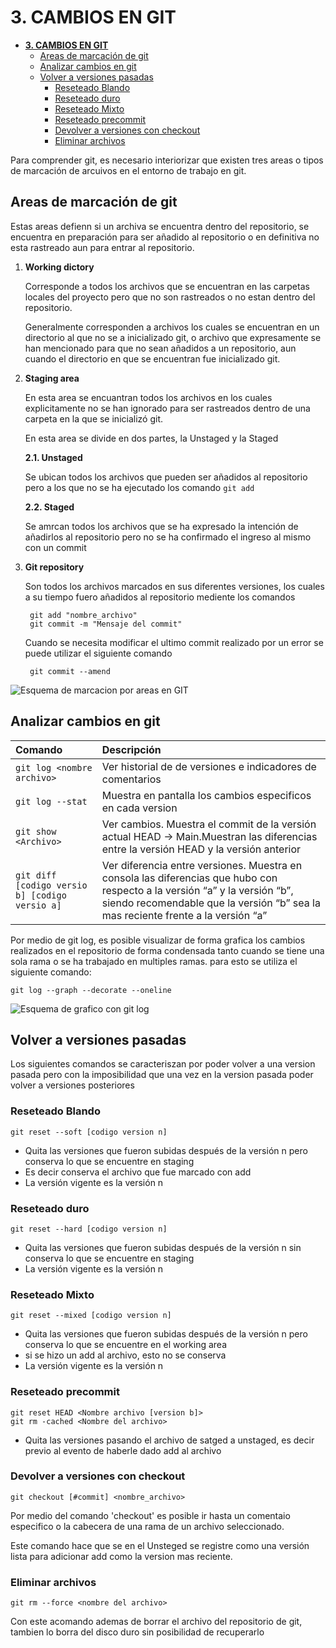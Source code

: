 # **3. CAMBIOS EN GIT**

- [**3. CAMBIOS EN GIT**](#3-cambios-en-git)
  - [Areas de marcación de git](#areas-de-marcación-de-git)
  - [Analizar cambios en git](#analizar-cambios-en-git)
  - [Volver a versiones pasadas](#volver-a-versiones-pasadas)
    - [Reseteado Blando](#reseteado-blando)
    - [Reseteado duro](#reseteado-duro)
    - [Reseteado Mixto](#reseteado-mixto)
    - [Reseteado precommit](#reseteado-precommit)
    - [Devolver a versiones con checkout](#devolver-a-versiones-con-checkout)
    - [Eliminar archivos](#eliminar-archivos)


Para comprender git, es necesario interiorizar que existen tres areas o tipos de marcación de arcuivos en el entorno de trabajo en git.

## Areas de marcación de git

Estas areas defienn si un archiva se encuentra dentro del repositorio, se encuentra en preparación para ser añadido al repositorio o en definitiva no esta rastreado aun para entrar al repositorio.

1. **Working dictory**
    
   Corresponde a todos los archivos que se encuentran en las carpetas locales del proyecto pero que no son rastreados o no estan dentro del repositorio.

   Generalmente corresponden a archivos los cuales se encuentran en un directorio al que no se a inicializado git, o archivo que expresamente se han mencionado para que no sean añadidos a un repositorio, aun cuando el directorio en que se encuentran fue inicializado git.

2. **Staging area**

   En esta area se encuantran todos los archivos en los cuales explicitamente no se han ignorado para ser rastreados dentro de una carpeta en la que se inicializó git.

   En esta area se divide en dos partes, la Unstaged y la Staged
   
    **2.1. Unstaged**

    Se ubican todos los archivos que pueden ser añadidos al repositorio pero a los que no se ha ejecutado los comando `git add`

    **2.2. Staged**

    Se amrcan todos los archivos que se ha expresado la intención de añadirlos al repositorio pero no se ha confirmado el ingreso al mismo con un commit
    
3. **Git repository**

   Son todos los archivos marcados en sus diferentes versiones, los cuales a su tiempo fuero añadidos al repositorio mediente los comandos

        git add "nombre_archivo"
        git commit -m "Mensaje del commit"

    Cuando se necesita modificar el ultimo commit realizado por un error se puede utilizar el siguiente comando

        git commit --amend

![Esquema de marcacion por areas en GIT](https://github.com/dalejandrohurtadop/PyNotas/blob/main/git/picture/Dibujo1.jpg)


## Analizar cambios en git

| Comando                                        | Descripción                                                                                                                                                                                                    |
| :--------------------------------------------- | :------------------------------------------------------------------------------------------------------------------------------------------------------------------------------------------------------------- |
| `git log <nombre archivo>`                      | Ver historial de de versiones e indicadores de comentarios                                                                                                                                                     |
|`git log --stat`|Muestra en pantalla los cambios especificos en cada version |
| `git show <Archivo>`                           | Ver cambios. Muestra el commit de la versión actual HEAD → Main.Muestran las diferencias entre la versión HEAD y la versión anterior                                                                           |
| `git diff [codigo versio b] [codigo versio a]` | Ver diferencia entre versiones. Muestra en consola las diferencias que hubo con respecto a la versión “a” y la versión “b”, siendo recomendable que la versión “b” sea la mas reciente frente a la versión “a” |

Por medio de git log, es posible visualizar de forma grafica los cambios realizados en el repositorio de forma condensada tanto cuando se tiene una sola rama o se ha trabajado en multiples ramas. para esto se utiliza el siguiente comando:

    git log --graph --decorate --oneline

![Esquema de grafico con git log](https://github.com/dalejandrohurtadop/PyNotas/blob/main/git/picture/git_log.png)

## Volver a versiones pasadas

Los siguientes comandos se caracteriszan por poder volver a una version pasada pero con la imposibilidad que una vez en la version pasada poder volver a versiones posteriores

### Reseteado Blando

    git reset --soft [codigo version n]

* Quita las versiones que fueron subidas después de la versión  n pero conserva lo que se encuentre en staging
* Es decir conserva el archivo que fue marcado con add
* La versión vigente es la versión n


### Reseteado duro

    git reset --hard [codigo version n]
    
* Quita las versiones que fueron subidas después de la versión  n sin conserva lo que se encuentre en staging
* La versión vigente es la versión n

### Reseteado Mixto

    git reset --mixed [codigo version n]
    
* Quita las versiones que fueron subidas después de la versión  n pero conserva lo que se encuentre en el working area
* si se hizo un add al archivo, esto no se conserva
* La versión vigente es la versión n

### Reseteado precommit

    git reset HEAD <Nombre archivo [version b]>
    git rm -cached <Nombre del archivo>

* Quita las versiones pasando el archivo de satged a unstaged, es decir previo al evento de haberle dado add al archivo


### Devolver a versiones con checkout

    git checkout [#commit] <nombre_archivo>

Por medio del comando 'checkout' es posible ir hasta un comentaio especifico o la cabecera de una rama de un archivo seleccionado.

Este comando hace que se en el Unsteged se registre como una versión lista para adicionar add como la version mas reciente.

### Eliminar archivos

    git rm --force <nombre del archivo>

Con este acomando ademas de borrar el archivo del repositorio de git, tambien lo borra del disco duro sin posibilidad de recuperarlo
